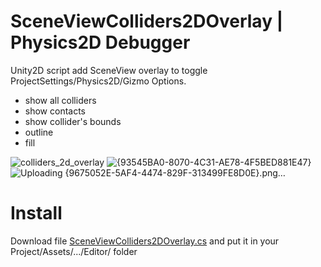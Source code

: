 # SceneViewColliders2DOverlay | Physics2D Debugger
Unity2D script add SceneView overlay to toggle ProjectSettings/Physics2D/Gizmo Options.
- show all colliders
- show contacts
- show collider's bounds
- outline
- fill

![colliders_2d_overlay](https://github.com/user-attachments/assets/41f3525f-a784-4aaf-80c0-128d1617f2f5)
![{93545BA0-8070-4C31-AE78-4F5BED881E47}](https://github.com/user-attachments/assets/32d71935-0c00-471e-9b50-12d69d9c937c)
![Uploading {9675052E-5AF4-4474-829F-313499FE8D0E}.png…]()


# Install
Download file [SceneViewColliders2DOverlay.cs](https://github.com/mitay-walle/SceneViewColliders2DOverlay/blob/main/SceneViewColliders2DOverlay.cs) and put it in your Project/Assets/.../Editor/ folder
